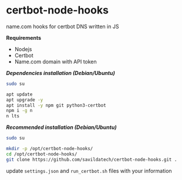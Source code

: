 
# certbot-node-hooks

name.com hooks for certbot DNS written in JS 

**Requirements**
- Nodejs
- Certbot
- Name.com domain with API token

***Dependencies installation (Debian/Ubuntu)***
```bash
sudo su

apt update
apt upgrade -y
apt install -y npm git python3-certbot
npm i -g n
n lts
```

***Recommended installation (Debian/Ubuntu)***
```bash
sudo su

mkdir -p /opt/certbot-node-hooks/
cd /opt/certbot-node-hooks/
git clone https://github.com/savildatech/certbot-node-hooks.git .
```
update ```settings.json``` and ```run_certbot.sh``` files with your information
